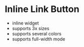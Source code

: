 # Inline Link Button

- inline widget
- supports 3x sizes
- supports several colors
- supports full-width mode